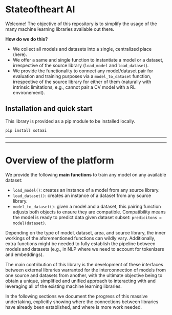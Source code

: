 # Stateoftheart AI

Welcome! The objective of this repository is to simplify the usage of the many
machine learning libraries available out there.

**How do we do this?**

- We collect all models and datasets into a single, centralized place (here).
- We offer a same and single function to instantiate a model or a dataset,
  irrespective of the source library (`load_model` and `load_dataset`).
- We provide the functionality to connect any model/dataset pair for evaluation
  and training purposes via a `model_to_dataset` function, irrespective of the
  source library for either of them (naturally with intrinsic limitations, e.g.,
  cannot pair a CV model with a RL environement).

## Installation and quick start

This library is provided as a pip module to be installed locally.

```
pip install sotaai
```

______________________________________________________________________

______________________________________________________________________

# Overview of the platform

We provide the following **main functions** to train any model on any
available dataset:

- `load_model()`: creates an instance of a model from any source library.
- `load_dataset()`: creates an instance of a dataset from any source library.
- `model_to_dataset()`: given a model and a dataset, this pairing function
  adjusts both objects to ensure they are compatible. Compatibility means the
  model is ready to predict data given dataset subset: `predicitons = model(dataset)`.

Depending on the type of model, dataset, area, and source library, the inner
workings of the aforementioned functions can wildly vary. Additionally, extra
functions might be needed to fully establish the pipeline between models and
datasets (e.g., in NLP where we need to account for tokenizers and embeddings).

The main contribution of this library is the development of these interfaces
between external libraries warranted for the interconnection of models from one
source and datasets from another, with the ultimate objective being to obtain a
unique, simplified and unified approach to interacting with and leveraging all
of the existing machine learning libraries.

In the following sections we document the progress of this massive undertaking,
explicitly showing where the connections between libraries have already been
established, and where is more work needed.
